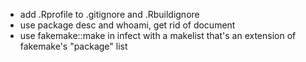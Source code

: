 - add .Rprofile to .gitignore and .Rbuildignore
- use package desc and whoami, get rid of document
- use fakemake::make in infect with a makelist that's an extension of fakemake's
  "package" list
